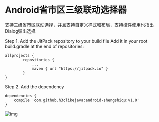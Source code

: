 # Android省市区三级联动选择器

支持三级省市区联动选择，并且支持自定义样式和布局，支持控件使用也指出Dialog弹出选择

Step 1. Add the JitPack repository to your build file
Add it in your root build.gradle at the end of repositories:

```
allprojects {
		repositories {
			...
			maven { url "https://jitpack.io" }
		}
}
```
	
Step 2. Add the dependency
```
dependencies {
    compile 'com.github.h3clikejava:android-shengshiqu:v1.0'
}
```
	
![img](https://github.com/h3clikejava/android-shengshiqu/blob/master/screenshot.gif)
